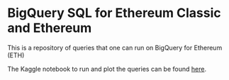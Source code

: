 # BigQuery SQL for Ethereum Classic and Ethereum

This is a repository of queries that one can run on BigQuery
for Ethereum (ETH)

The Kaggle notebook to run and plot the queries can be found [here](https://www.kaggle.com/yazanator/analyzing-ethereum-classic-via-google-bigquery/).
